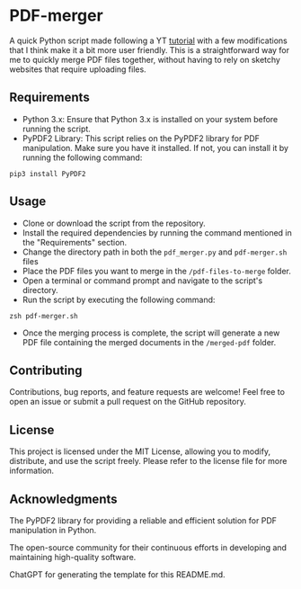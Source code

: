 # PDF-merger
A quick Python script made following a YT [tutorial](https://youtu.be/vEQ8CXFWLZU?list=PLMocEdgPD9hOcynpyCn4Zhl91O3PBE80t&t=566) with a few modifications that I think make it a bit more user friendly. This is a straightforward way for me to quickly merge PDF files together, without having to rely on sketchy websites that require uploading files. 

## Requirements 
* Python 3.x: Ensure that Python 3.x is installed on your system before running the script.
* PyPDF2 Library: This script relies on the PyPDF2 library for PDF manipulation. Make sure you have it installed. If not, you can install it by running the following command:
```
pip3 install PyPDF2
``` 
## Usage
* Clone or download the script from the repository.
* Install the required dependencies by running the command mentioned in the "Requirements" section.
* Change the directory path in both the `pdf_merger.py` and `pdf-merger.sh` files
* Place the PDF files you want to merge in the `/pdf-files-to-merge` folder.
* Open a terminal or command prompt and navigate to the script's directory.
* Run the script by executing the following command:
```
zsh pdf-merger.sh
```
* Once the merging process is complete, the script will generate a new PDF file containing the merged documents in the ```/merged-pdf``` folder.

## Contributing
Contributions, bug reports, and feature requests are welcome! Feel free to open an issue or submit a pull request on the GitHub repository.

## License
This project is licensed under the MIT License, allowing you to modify, distribute, and use the script freely. Please refer to the license file for more information.

## Acknowledgments
The PyPDF2 library for providing a reliable and efficient solution for PDF manipulation in Python.

The open-source community for their continuous efforts in developing and maintaining high-quality software.

ChatGPT for generating the template for this README.md.
